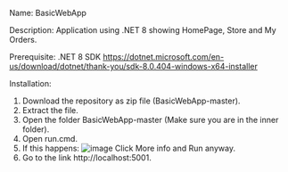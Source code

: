 Name: BasicWebApp

Description: Application using .NET 8 showing HomePage, Store and My Orders.

Prerequisite: 
.NET 8 SDK https://dotnet.microsoft.com/en-us/download/dotnet/thank-you/sdk-8.0.404-windows-x64-installer

Installation:
1. Download the repository as zip file (BasicWebApp-master).
2. Extract the file.
3. Open the folder BasicWebApp-master (Make sure you are in the inner folder).
4. Open run.cmd.
5. If this happens:
![image](https://github.com/user-attachments/assets/5b835237-2f1d-4a43-a9e7-9e08a22ebfde)
Click More info and Run anyway.
6. Go to the link http://localhost:5001.
